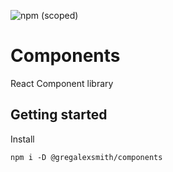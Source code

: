 ![npm (scoped)](https://img.shields.io/npm/v/@gregalexsmith/components)

# Components

React Component library

## Getting started

Install
```
npm i -D @gregalexsmith/components
```
